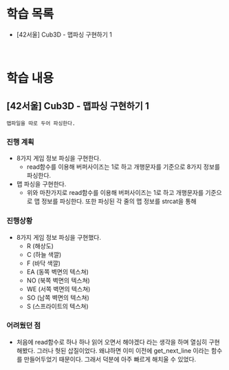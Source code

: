 # 학습 목록

- [42서울] Cub3D - 맵파싱 구현하기 1

<br>

# 학습 내용

## [42서울] Cub3D - 맵파싱 구현하기 1

    맵파일을 따로 두어 파싱한다.

### 진행 계획

- 8가지 게임 정보 파싱을 구현한다.
    - read함수를 이용해 버퍼사이즈는 1로 하고 개행문자를 기준으로 8가지 정보를 파싱한다.
- 맵 파싱을 구현한다.
    - 위와 마찬가지로 read함수를 이용해 버퍼사이즈는 1로 하고 개행문자를 기준으로 맵 정보를 파싱한다. 또한 파싱된 각 줄의 맵 정보를 strcat을 통해

### 진행상황

- 8가지 게임 정보 파싱을 구현했다.
    - R (해상도)
    - C (하늘 색깔)
    - F (바닥 색깔)
    - EA (동쪽 벽면의 텍스쳐)
    - NO (북쪽 벽면의 텍스쳐)
    - WE (서쪽 벽면의 텍스쳐)
    - SO (남쪽 벽면의 텍스쳐)
    - S (스프라이트의 텍스쳐)

### 어려웠던 점

- 처음에 read함수로 하나 하나 읽어 오면서 해야겠다 라는 생각을 하며 열심히 구현해봤다. 그러나 헛된 삽질이었다. 왜냐하면 이미 이전에 get_next_line 이라는 함수를 만들어두었기 때문이다. 그래서 덕분에 아주 빠르게 해치울 수 있었다.
